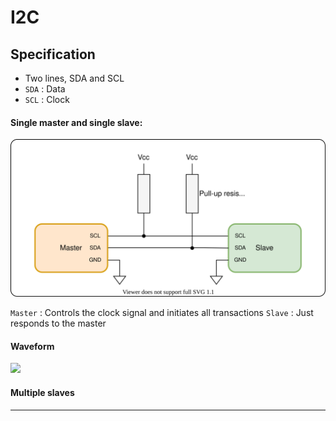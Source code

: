# I2C

## Specification

- Two lines, SDA and SCL
- ```SDA``` : Data
- ```SCL``` : Clock

#### Single master and single slave:
![](docs/i2c_ckt.drawio.svg)

```Master``` : Controls the clock signal and initiates all transactions
```Slave``` : Just responds to the master

#### Waveform
![](docs/i2c_wave.drawio.svg)

#### Multiple slaves

---

##